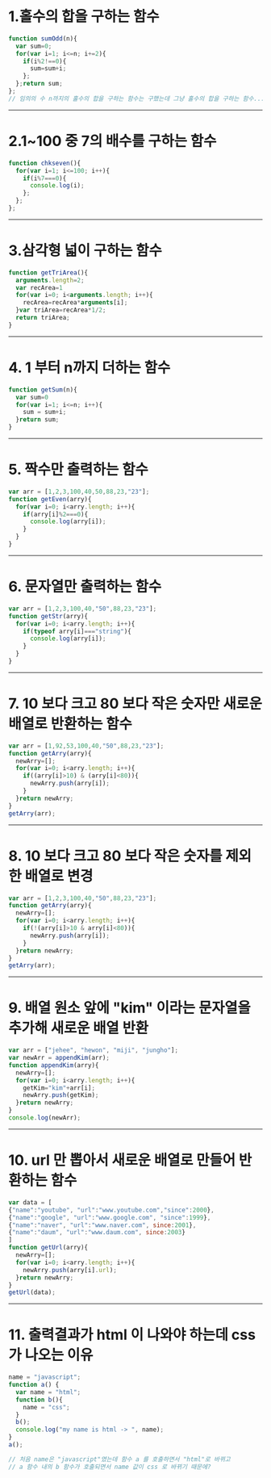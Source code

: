 
# 1.홀수의 합을 구하는 함수
```javascript
function sumOdd(n){
  var sum=0;
  for(var i=1; i<=n; i+=2){
    if(i%2!==0){
      sum=sum+i;
    };
  };return sum;
};
// 임의의 수 n까지의 홀수의 합을 구하는 함수는 구했는데 그냥 홀수의 합을 구하는 함수...??
```
___
# 2.1~100 중 7의 배수를 구하는 함수
```javascript
function chkseven(){
  for(var i=1; i<=100; i++){
    if(i%7===0){
      console.log(i);
    };
  };
};
```
___
# 3.삼각형 넓이 구하는 함수
```javascript
function getTriArea(){
  arguments.length=2;
  var recArea=1
  for(var i=0; i<arguments.length; i++){
    recArea=recArea*arguments[i];
  }var triArea=recArea*1/2;
  return triArea;
}
```
___
# 4. 1 부터 n까지 더하는 함수
```javascript
function getSum(n){
  var sum=0
  for(var i=1; i<=n; i++){
    sum = sum+i;
  }return sum;
}
```
___
# 5. 짝수만 출력하는 함수
```javascript
var arr = [1,2,3,100,40,50,88,23,"23"];
function getEven(arry){
  for(var i=0; i<arry.length; i++){
    if(arry[i]%2===0){
      console.log(arry[i]);
    }
  }
}
```
___
# 6. 문자열만 출력하는 함수
```javascript
var arr = [1,2,3,100,40,"50",88,23,"23"];
function getStr(arry){
  for(var i=0; i<arry.length; i++){
    if(typeof arry[i]==="string"){
      console.log(arry[i]);
    }
  }
}
```
___
# 7. 10 보다 크고 80 보다 작은 숫자만 새로운 배열로 반환하는 함수
```javascript
var arr = [1,92,53,100,40,"50",88,23,"23"];
function getArry(arry){
  newArry=[];
  for(var i=0; i<arry.length; i++){
    if((arry[i]>10) & (arry[i]<80)){
      newArry.push(arry[i]);
    }
  }return newArry;
}
getArry(arr);
```
___
# 8. 10 보다 크고 80 보다 작은 숫자를 제외한 배열로 변경
```javascript
var arr = [1,2,3,100,40,"50",88,23,"23"];
function getArry(arry){
  newArry=[];
  for(var i=0; i<arry.length; i++){
    if(!(arry[i]>10 & arry[i]<80)){
      newArry.push(arry[i]);
    }
  }return newArry;
}
getArry(arr);
```
___
# 9. 배열 원소 앞에 "kim" 이라는 문자열을 추가해 새로운 배열 반환
```javascript
var arr = ["jehee", "hewon", "miji", "jungho"];
var newArr = appendKim(arr);
function appendKim(arry){
  newArry=[];
  for(var i=0; i<arry.length; i++){
    getKim="kim"+arr[i];
    newArry.push(getKim);
  }return newArry;
}
console.log(newArr);
```
___
# 10. url 만 뽑아서 새로운 배열로 만들어 반환하는 함수
```javascript
var data = [
{"name":"youtube", "url":"www.youtube.com","since":2000},
{"name":"google", "url":"www.google.com", "since":1999},
{"name":"naver", "url":"www.naver.com", since:2001},
{"name":"daum", "url":"www.daum.com", since:2003}
]
function getUrl(arry){
  newArry=[];
  for(var i=0; i<arry.length; i++){
    newArry.push(arry[i].url);
  }return newArry;
}
getUrl(data);
```
___
# 11. 출력결과가 html 이 나와야 하는데 css가 나오는 이유
```javascript
name = "javascript";
function a() {
  var name = "html";
  function b(){
    name = "css";
  }
  b();
  console.log("my name is html -> ", name);
}
a();

// 처음 name은 "javascript"였는데 함수 a 를 호출하면서 "html"로 바뀌고
// a 함수 내의 b 함수가 호출되면서 name 값이 css 로 바뀌기 때문에?
```
